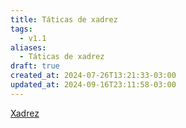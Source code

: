 ```yaml
---
title: Táticas de xadrez
tags:
  - v1.1
aliases:
  - Táticas de xadrez
draft: true
created_at: 2024-07-26T13:21:33-03:00
updated_at: 2024-09-16T23:11:58-03:00
---
```


[Xadrez](../../../../sementes/2024/07/06/Xadrez.md)
